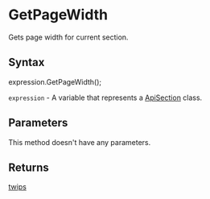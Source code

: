 # GetPageWidth

Gets page width for current section.

## Syntax

expression.GetPageWidth();

`expression` - A variable that represents a [ApiSection](../ApiSection.md) class.

## Parameters

This method doesn't have any parameters.

## Returns

[twips](../../Enumeration/twips.md)
